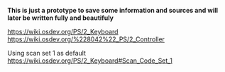 **This is just a prototype to save some information and sources and will later be written fully and beautifuly**



https://wiki.osdev.org/PS/2_Keyboard
https://wiki.osdev.org/%228042%22_PS/2_Controller

Using scan set 1 as default
https://wiki.osdev.org/PS/2_Keyboard#Scan_Code_Set_1